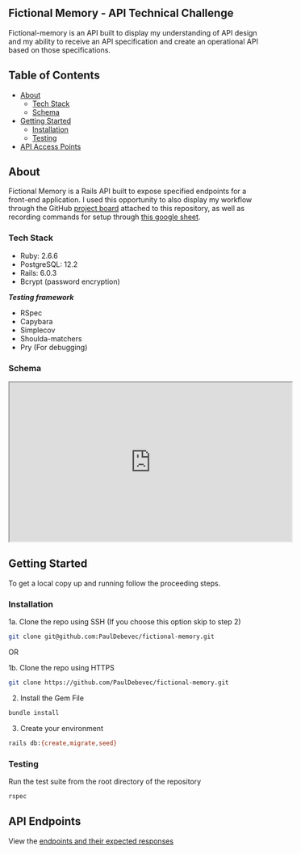 
## Fictional Memory - API Technical Challenge

Fictional-memory is an API built to display my understanding of API design and my ability to receive an API specification and create an operational API based on those specifications.
 
## Table of Contents

* [About](#about)
  * [Tech Stack](#tech-stack)
  * [Schema](#schema)
* [Getting Started](#getting-started)
  * [Installation](#installation)
  * [Testing](#testing)
* [API Access Points](#api-endpoints)

## About

Fictional Memory is a Rails API built to expose specified endpoints for a front-end application. I used this opportunity to also display my workflow through the GitHub [project board](https://github.com/PaulDebevec/fictional-memory/projects/1) attached to this repository, as well as recording commands for setup through [this google sheet](https://docs.google.com/spreadsheets/d/1PkwBJFuLyXWhZCB7y00patmVpPMuqixcKCGQ_LPkKOw/edit?usp=sharing).

### Tech Stack

- Ruby: 2.6.6
- PostgreSQL: 12.2
- Rails: 6.0.3
- Bcrypt (password encryption)

***Testing framework***
- RSpec
- Capybara
- Simplecov
- Shoulda-matchers
- Pry (For debugging)

### Schema

<iframe width="560" height="315" src='https://dbdiagram.io/embed/6033fa02fcdcb6230b20fafe'> </iframe>

## Getting Started

To get a local copy up and running follow the proceeding steps.

### Installation

1a. Clone the repo using SSH (If you choose this option skip to step 2)
```sh
git clone git@github.com:PaulDebevec/fictional-memory.git
```
OR

1b. Clone the repo using HTTPS
```sh
git clone https://github.com/PaulDebevec/fictional-memory.git
```
2. Install the Gem File
```sh
bundle install
```
3. Create your environment
```sh
rails db:{create,migrate,seed}
```

### Testing

Run the test suite from the root directory of the repository

```sh
rspec
```

## API Endpoints

View the [endpoints and their expected responses](https://github.com/PaulDebevec/fictional-memory/blob/main/api_calls_responses.md)


